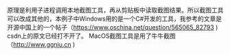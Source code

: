 原理是利用子进程调用本地截图工具，再从剪贴板中读取截图结果。所以截图工具可以改成其他的，本例子中Windows用的是一个C#开发的工具，我参考的文章是开源中国上的一个帖子（https://www.oschina.net/question/565065_82793 )
csdn上的原文已经打不开了。
MacOS截图工具是用了牛牛截图（http://www.ggniu.cn )
